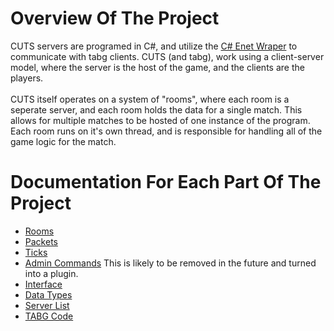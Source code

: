 # Overview Of The Project
CUTS servers are programed in C#, and utilize the [C# Enet Wraper](https://github.com/nxrighthere/ENet-CSharp) to communicate
with tabg clients.
CUTS (and tabg), work using a client-server model, where the server is the host of the game, and the clients are the players.
<br><br>
CUTS itself operates on a system of "rooms", where each room is a seperate server, and each room holds the data for a single match.
This allows for multiple matches to be hosted of one instance of the program.
Each room runs on it's own thread, and is responsible for handling all of the game logic for the match.

# Documentation For Each Part Of The Project

- [Rooms](Rooms/roomDocumentation.md)
- [Packets](Packets/packetsDocumentation.md)
- [Ticks](Ticks/ticksDocumentation.md)
- [Admin Commands](AdminCommands/adminCommandsDocumentation.md) This is likely to be removed in the future and turned into a plugin.
- [Interface](Interface/interfaceDocumentation.md)
- [Data Types](DataTypes/dataTypesDocumentation.md)
- [Server List](ServerList/serverListDocumentation.md)
- [TABG Code](TABGCode/TABGCodeDocumentation.md)
